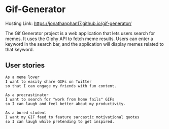# Gif-Generator

Hosting Link: https://jonathanphan17.github.io/gif-generator/

The Gif Generator project is a web application that lets users search for memes. It uses the Giphy API to fetch meme results. Users can enter a keyword in the search bar, and the application will display memes related to that keyword. 

## User stories 

```
As a meme lover
I want to easily share GIFs on Twitter 
so that I can engage my friends with fun content.

As a procrastinator
I want to search for "work from home fails" GIFs 
so I can laugh and feel better about my productivity.

As a bored student
I want my GIF feed to feature sarcastic motivational quotes 
so I can laugh while pretending to get inspired.


```
